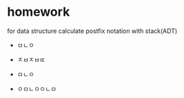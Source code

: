 # homework
for data structure
calculate postfix notation with stack(ADT)
* ㅁㄴㅇ  
* ㅈㅂㅈㅂㄸ
* ㅁㄴㅇ

* ㅇㅁㄴㅇㅇㄴㅁ
